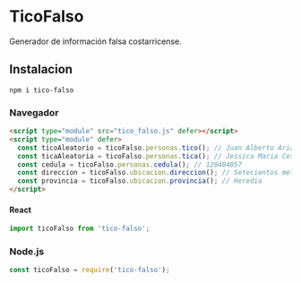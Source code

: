 # TicoFalso
Generador de información falsa costarricense.

## Instalacion
```shell
npm i tico-falso
```
### Navegador
```html
<script type="module" src="tico_falso.js" defer></script>
<script type="module" defer>
  const ticoAleatorio = ticoFalso.personas.tico(); // Juan Alberto Arias Mora
  const ticaAleatoria = ticoFalso.personas.tica(); // Jessica Maria Cespedes Hernandez
  const cedula = ticoFalso.personas.cedula(); // 120404057
  const direccion = ticoFalso.ubicacion.direccion(); // Setecientos metros sur del colegio profesional de Gravilias.
  const provincia = ticoFalso.ubicacion.provincia(); // Heredia
</script>
```
#### React
```javascript
import ticoFalso from 'tico-falso';
```
### Node.js
```javascript
const ticoFalso = require('tico-falso');
```
